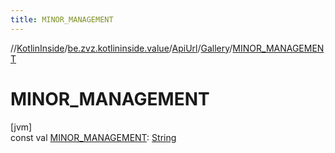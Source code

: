 ```yaml
---
title: MINOR_MANAGEMENT
---
```

//[KotlinInside](../../../../index.html)/[be.zvz.kotlininside.value](../../index.html)/[ApiUrl](../index.html)/[Gallery](index.html)/[MINOR_MANAGEMENT](-m-i-n-o-r_-m-a-n-a-g-e-m-e-n-t.html)



# MINOR_MANAGEMENT



[jvm]\
const val [MINOR_MANAGEMENT](-m-i-n-o-r_-m-a-n-a-g-e-m-e-n-t.html): [String](https://kotlinlang.org/api/latest/jvm/stdlib/kotlin/-string/index.html)





